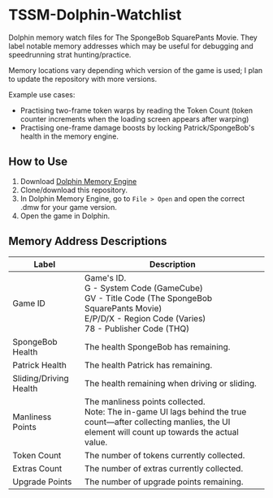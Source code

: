 # TSSM-Dolphin-Watchlist
Dolphin memory watch files for The SpongeBob SquarePants Movie. They label notable memory addresses which may be useful for debugging and speedrunning strat hunting/practice.

Memory locations vary depending which version of the game is used; I plan to update the repository with more versions.

Example use cases:
- Practising two-frame token warps by reading the Token Count (token counter increments when the loading screen appears after warping)
- Practising one-frame damage boosts by locking Patrick/SpongeBob's health in the memory engine.

## How to Use
1. Download [Dolphin Memory Engine](https://github.com/aldelaro5/Dolphin-memory-engine/releases)
2. Clone/download this repository.
3. In Dolphin Memory Engine, go to `File > Open` and open the correct .dmw for your game version.
4. Open the game in Dolphin.

## Memory Address Descriptions

| Label | Description |
|-------|-------------|
|Game ID|Game's ID.<br />G - System Code (GameCube)<br />GV - Title Code (The SpongeBob SquarePants Movie)<br />E/P/D/X - Region Code (Varies)<br />78 - Publisher Code (THQ)|
|SpongeBob Health|The health SpongeBob has remaining.|
|Patrick Health|The health Patrick has remaining.|
|Sliding/Driving Health|The health remaining when driving or sliding.|
|Manliness Points|The manliness points collected.<br />Note: The in-game UI lags behind the true count—after collecting manlies, the UI element will count up towards the actual value.
|Token Count|The number of tokens currently collected.|
|Extras Count|The number of extras currently collected.|
|Upgrade Points|The number of upgrade points remaining.|
